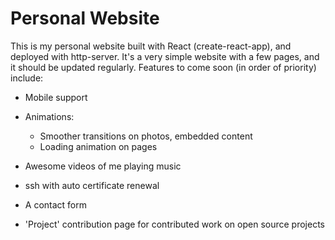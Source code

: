 # Personal Website

This is my personal website built with React (create-react-app), and deployed with http-server.
It's a very simple website with a few pages, and it should be updated regularly.
Features to come soon (in order of priority) include:

* Mobile support

* Animations:
   * Smoother transitions on photos, embedded content
   * Loading animation on pages

* Awesome videos of me playing music

* ssh with auto certificate renewal

* A contact form

* 'Project' contribution page for contributed work on open source projects
